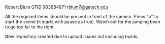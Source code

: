 Robert Blum
GTID 903684871
rblum7@gatech.edu

All the required items should be present in front of the camera. Press "p" to start the scene (it starts with pause as true). Watch out for the jumping bean to go too far to the right.

New repository created due to upload issues not including builds.
